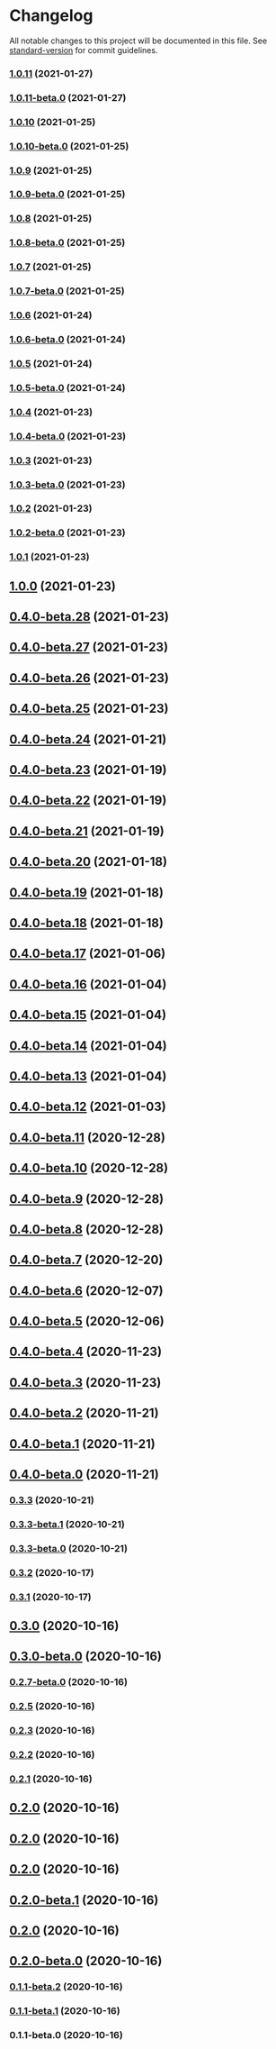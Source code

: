 # Changelog

All notable changes to this project will be documented in this file. See [standard-version](https://github.com/conventional-changelog/standard-version) for commit guidelines.

### [1.0.11](https://github.com/culinary-canvas/cc-next/compare/v1.0.11-beta.0...v1.0.11) (2021-01-27)

### [1.0.11-beta.0](https://github.com/culinary-canvas/cc-next/compare/v1.0.10...v1.0.11-beta.0) (2021-01-27)

### [1.0.10](https://github.com/culinary-canvas/cc-next/compare/v1.0.10-beta.0...v1.0.10) (2021-01-25)

### [1.0.10-beta.0](https://github.com/culinary-canvas/cc-next/compare/v1.0.9...v1.0.10-beta.0) (2021-01-25)

### [1.0.9](https://github.com/culinary-canvas/cc-next/compare/v1.0.9-beta.0...v1.0.9) (2021-01-25)

### [1.0.9-beta.0](https://github.com/culinary-canvas/cc-next/compare/v1.0.8...v1.0.9-beta.0) (2021-01-25)

### [1.0.8](https://github.com/culinary-canvas/cc-next/compare/v1.0.8-beta.0...v1.0.8) (2021-01-25)

### [1.0.8-beta.0](https://github.com/culinary-canvas/cc-next/compare/v1.0.7...v1.0.8-beta.0) (2021-01-25)

### [1.0.7](https://github.com/culinary-canvas/cc-next/compare/v1.0.7-beta.0...v1.0.7) (2021-01-25)

### [1.0.7-beta.0](https://github.com/culinary-canvas/cc-next/compare/v1.0.6...v1.0.7-beta.0) (2021-01-25)

### [1.0.6](https://github.com/culinary-canvas/cc-next/compare/v1.0.6-beta.0...v1.0.6) (2021-01-24)

### [1.0.6-beta.0](https://github.com/culinary-canvas/cc-next/compare/v1.0.5...v1.0.6-beta.0) (2021-01-24)

### [1.0.5](https://github.com/culinary-canvas/cc-next/compare/v1.0.5-beta.0...v1.0.5) (2021-01-24)

### [1.0.5-beta.0](https://github.com/culinary-canvas/cc-next/compare/v1.0.4...v1.0.5-beta.0) (2021-01-24)

### [1.0.4](https://github.com/culinary-canvas/cc-next/compare/v1.0.4-beta.0...v1.0.4) (2021-01-23)

### [1.0.4-beta.0](https://github.com/culinary-canvas/cc-next/compare/v1.0.3...v1.0.4-beta.0) (2021-01-23)

### [1.0.3](https://github.com/culinary-canvas/cc-next/compare/v1.0.3-beta.0...v1.0.3) (2021-01-23)

### [1.0.3-beta.0](https://github.com/culinary-canvas/cc-next/compare/v1.0.2...v1.0.3-beta.0) (2021-01-23)

### [1.0.2](https://github.com/culinary-canvas/cc-next/compare/v1.0.2-beta.0...v1.0.2) (2021-01-23)

### [1.0.2-beta.0](https://github.com/culinary-canvas/cc-next/compare/v1.0.1...v1.0.2-beta.0) (2021-01-23)

### [1.0.1](https://github.com/culinary-canvas/cc-next/compare/v1.0.0...v1.0.1) (2021-01-23)

## [1.0.0](https://github.com/culinary-canvas/cc-next/compare/v0.4.0-beta.28...v1.0.0) (2021-01-23)

## [0.4.0-beta.28](https://github.com/culinary-canvas/cc-next/compare/v0.4.0-beta.27...v0.4.0-beta.28) (2021-01-23)

## [0.4.0-beta.27](https://github.com/culinary-canvas/cc-next/compare/v0.4.0-beta.26...v0.4.0-beta.27) (2021-01-23)

## [0.4.0-beta.26](https://github.com/culinary-canvas/cc-next/compare/v0.4.0-beta.25...v0.4.0-beta.26) (2021-01-23)

## [0.4.0-beta.25](https://github.com/culinary-canvas/cc-next/compare/v0.4.0-beta.24...v0.4.0-beta.25) (2021-01-23)

## [0.4.0-beta.24](https://github.com/culinary-canvas/cc-next/compare/v0.4.0-beta.23...v0.4.0-beta.24) (2021-01-21)

## [0.4.0-beta.23](https://github.com/culinary-canvas/cc-next/compare/v0.4.0-beta.22...v0.4.0-beta.23) (2021-01-19)

## [0.4.0-beta.22](https://github.com/culinary-canvas/cc-next/compare/v0.4.0-beta.21...v0.4.0-beta.22) (2021-01-19)

## [0.4.0-beta.21](https://github.com/culinary-canvas/cc-next/compare/v0.4.0-beta.20...v0.4.0-beta.21) (2021-01-19)

## [0.4.0-beta.20](https://github.com/culinary-canvas/cc-next/compare/v0.4.0-beta.19...v0.4.0-beta.20) (2021-01-18)

## [0.4.0-beta.19](https://github.com/culinary-canvas/cc-next/compare/v0.4.0-beta.18...v0.4.0-beta.19) (2021-01-18)

## [0.4.0-beta.18](https://github.com/culinary-canvas/cc-next/compare/v0.4.0-beta.17...v0.4.0-beta.18) (2021-01-18)

## [0.4.0-beta.17](https://github.com/culinary-canvas/cc-next/compare/v0.4.0-beta.16...v0.4.0-beta.17) (2021-01-06)

## [0.4.0-beta.16](https://github.com/culinary-canvas/cc-next/compare/v0.4.0-beta.15...v0.4.0-beta.16) (2021-01-04)

## [0.4.0-beta.15](https://github.com/culinary-canvas/cc-next/compare/v0.4.0-beta.14...v0.4.0-beta.15) (2021-01-04)

## [0.4.0-beta.14](https://github.com/culinary-canvas/cc-next/compare/v0.4.0-beta.13...v0.4.0-beta.14) (2021-01-04)

## [0.4.0-beta.13](https://github.com/culinary-canvas/cc-next/compare/v0.4.0-beta.12...v0.4.0-beta.13) (2021-01-04)

## [0.4.0-beta.12](https://github.com/culinary-canvas/cc-next/compare/v0.4.0-beta.11...v0.4.0-beta.12) (2021-01-03)

## [0.4.0-beta.11](https://github.com/culinary-canvas/cc-next/compare/v0.4.0-beta.10...v0.4.0-beta.11) (2020-12-28)

## [0.4.0-beta.10](https://github.com/culinary-canvas/cc-next/compare/v0.4.0-beta.9...v0.4.0-beta.10) (2020-12-28)

## [0.4.0-beta.9](https://github.com/culinary-canvas/cc-next/compare/v0.4.0-beta.8...v0.4.0-beta.9) (2020-12-28)

## [0.4.0-beta.8](https://github.com/culinary-canvas/cc-next/compare/v0.4.0-beta.7...v0.4.0-beta.8) (2020-12-28)

## [0.4.0-beta.7](https://github.com/culinary-canvas/cc-next/compare/v0.4.0-beta.6...v0.4.0-beta.7) (2020-12-20)

## [0.4.0-beta.6](https://github.com/culinary-canvas/cc-next/compare/v0.4.0-beta.5...v0.4.0-beta.6) (2020-12-07)

## [0.4.0-beta.5](https://github.com/culinary-canvas/cc-next/compare/v0.4.0-beta.4...v0.4.0-beta.5) (2020-12-06)

## [0.4.0-beta.4](https://github.com/culinary-canvas/cc-next/compare/v0.4.0-beta.3...v0.4.0-beta.4) (2020-11-23)

## [0.4.0-beta.3](https://github.com/culinary-canvas/cc-next/compare/v0.4.0-beta.2...v0.4.0-beta.3) (2020-11-23)

## [0.4.0-beta.2](https://github.com/culinary-canvas/cc-next/compare/v0.4.0-beta.1...v0.4.0-beta.2) (2020-11-21)

## [0.4.0-beta.1](https://github.com/culinary-canvas/cc-next/compare/v0.4.0-beta.0...v0.4.0-beta.1) (2020-11-21)

## [0.4.0-beta.0](https://github.com/culinary-canvas/cc-next/compare/v0.3.3...v0.4.0-beta.0) (2020-11-21)

### [0.3.3](https://github.com/culinary-canvas/cc-next/compare/v0.3.3-beta.1...v0.3.3) (2020-10-21)

### [0.3.3-beta.1](https://github.com/culinary-canvas/cc-next/compare/v0.3.3-beta.0...v0.3.3-beta.1) (2020-10-21)

### [0.3.3-beta.0](https://github.com/culinary-canvas/cc-next/compare/v0.3.2...v0.3.3-beta.0) (2020-10-21)

### [0.3.2](https://github.com/culinary-canvas/cc-next/compare/v0.3.1...v0.3.2) (2020-10-17)

### [0.3.1](https://github.com/culinary-canvas/cc-next/compare/v0.3.0...v0.3.1) (2020-10-17)

## [0.3.0](https://github.com/culinary-canvas/cc-next/compare/v0.3.0-beta.0...v0.3.0) (2020-10-16)

## [0.3.0-beta.0](https://github.com/culinary-canvas/cc-next/compare/v0.2.7-beta.0...v0.3.0-beta.0) (2020-10-16)

### [0.2.7-beta.0](https://github.com/culinary-canvas/cc-next/compare/v0.2.5...v0.2.7-beta.0) (2020-10-16)

### [0.2.5](https://github.com/culinary-canvas/cc-next/compare/v0.2.3...v0.2.5) (2020-10-16)

### [0.2.3](https://github.com/culinary-canvas/cc-next/compare/v0.2.2...v0.2.3) (2020-10-16)

### [0.2.2](https://github.com/culinary-canvas/cc-next/compare/v0.2.1...v0.2.2) (2020-10-16)

### [0.2.1](https://github.com/culinary-canvas/cc-next/compare/v0.2.0-beta.1...v0.2.1) (2020-10-16)

## [0.2.0](https://github.com/culinary-canvas/cc-next/compare/v0.2.0-beta.0...v0.2.0) (2020-10-16)

## [0.2.0](https://github.com/culinary-canvas/cc-next/compare/v0.2.0-beta.1...v0.2.0) (2020-10-16)

## [0.2.0](https://github.com/culinary-canvas/cc-next/compare/v0.2.0-beta.0...v0.2.0) (2020-10-16)

## [0.2.0-beta.1](https://github.com/culinary-canvas/cc-next/compare/v0.2.0-beta.0...v0.2.0-beta.1) (2020-10-16)

## [0.2.0](https://github.com/culinary-canvas/cc-next/compare/v0.2.0-beta.0...v0.2.0) (2020-10-16)

## [0.2.0-beta.0](https://github.com/culinary-canvas/cc-next/compare/v0.1.1-beta.2...v0.2.0-beta.0) (2020-10-16)

### [0.1.1-beta.2](https://github.com/culinary-canvas/cc-next/compare/v0.1.1-beta.1...v0.1.1-beta.2) (2020-10-16)

### [0.1.1-beta.1](https://github.com/culinary-canvas/cc-next/compare/v0.1.1-beta.0...v0.1.1-beta.1) (2020-10-16)

### 0.1.1-beta.0 (2020-10-16)
